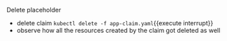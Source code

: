 Delete placeholder

- delete claim `kubectl delete -f app-claim.yaml`{{execute interrupt}}
- observe how all the resources created by the claim got deleted as well
